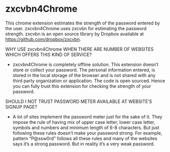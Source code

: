 # zxcvbn4Chrome
This chrome extension estimates the strength of the password entered by the user. zxcvbn4Chrome uses zxcvbn for estimating the password strength. zxcvbn is an open source library by Dropbox available at  https://github.com/dropbox/zxcvbn.

WHY USE zxcvbn4Chrome WHEN THERE ARE NUMBER OF WEBSITES WHICH OFFERS THIS KIND OF SERVICE?
- zxcvbn4Chrome is completely offline solution. This extension doesn’t store or collect your password. The personal information entered, is stored in the local storage of the browser and is not shared with any third party organization or application. The code is open sourced. Hence you can fully trust this extension for checking the strength of your password.

SHOULD I NOT TRUST PASSWORD METER AVAILABLE AT WEBSITE’S SIGNUP PAGE?
- A lot of sites implement the password meter just for the sake of it. They impose the rule of having mix of upper case letter, lower case letter, symbols and numbers and minimum length of 6-8 characters. But just following these rules doesn’t make your password strong. For example, pattern “P@ssw0rd” follows all these rules and many of the websites says it’s a strong password. But in reality it’s a very weak password.



